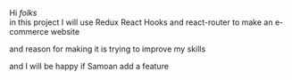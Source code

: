 Hi  <i>folks</i>  <br>
in this project I will use Redux React Hooks and react-router  to make an e-commerce website 

and reason for making it is trying to improve my skills 

and I will be happy if Samoan add a feature
